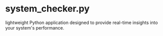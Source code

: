 # system_checker.py
lightweight Python application designed to provide real-time insights into your system's performance.
